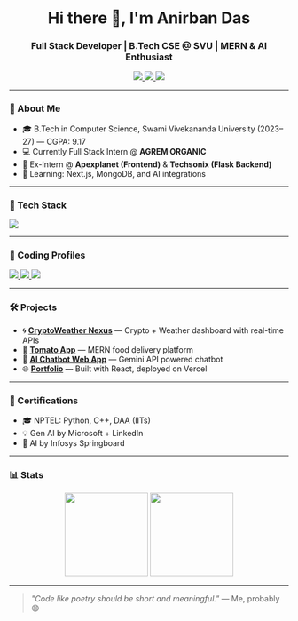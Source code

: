<h1 align="center">Hi there 👋, I'm Anirban Das</h1>
<h3 align="center">Full Stack Developer | B.Tech CSE @ SVU | MERN & AI Enthusiast</h3>

<p align="center">
  <a href="https://www.linkedin.com/in/anirban64237/" target="_blank">
    <img src="https://skillicons.dev/icons?i=linkedin" />
  </a>
  <a href="mailto:anirbandas64237@gmail.com" target="_blank">
    <img src="https://skillicons.dev/icons?i=gmail" />
  </a>
  <a href="https://github.com/Anirban642" target="_blank">
    <img src="https://skillicons.dev/icons?i=github" />
  </a>
<!--   <a href="https://adportfolio-zeta.vercel.app/" target="_blank">
    <img src="https://img.shields.io/badge/Portfolio-grey?style=flat&logo=vercel" />
  </a> -->
</p>

---

### 🚀 About Me
- 🎓 B.Tech in Computer Science, Swami Vivekananda University (2023–27) — CGPA: 9.17
- 💻 Currently Full Stack Intern @ **AGREM ORGANIC**
- 🔧 Ex-Intern @ **Apexplanet (Frontend)** & **Techsonix (Flask Backend)**
- 🌱 Learning: Next.js, MongoDB, and AI integrations

---

### 💼 Tech Stack

<p align="left">
  <img src="https://skillicons.dev/icons?i=html,css,js,react,nextjs,nodejs,tailwind,bootstrap,python,java,c,mongodb,mysql,git,github,vscode,postman" />
</p>

---

### 🧠 Coding Profiles

<p align="left">
  <a href="https://leetcode.com/u/anirbandas64237/" target="_blank">
    <img src="https://img.shields.io/badge/LeetCode-FFA116?style=for-the-badge&logo=leetcode&logoColor=black" />
  </a>
  <a href="https://www.hackerrank.com/profile/anirbandas64237" target="_blank">
    <img src="https://img.shields.io/badge/HackerRank-2EC866?style=for-the-badge&logo=hackerrank&logoColor=white" />
  </a>
  <a href="https://www.codechef.com/users/ad_coder_642" target="_blank">
    <img src="https://img.shields.io/badge/CodeChef-5B4638?style=for-the-badge&logo=codechef&logoColor=white" />
  </a>
</p>


---

### 🛠️ Projects
- 🌀 [**CryptoWeather Nexus**](https://crypto-weather-nexus--beta.vercel.app/) — Crypto + Weather dashboard with real-time APIs
- 🍅 [**Tomato App**](https://tomato-react.vercel.app/) — MERN food delivery platform
- 🤖 [**AI Chatbot Web App**](https://anirban642.github.io/gemini-react/) — Gemini API powered chatbot
- 🌐 [**Portfolio**](https://adportfolio-zeta.vercel.app/) — Built with React, deployed on Vercel

---

### 📜 Certifications
- 🎓 NPTEL: Python, C++, DAA (IITs)
- 💡 Gen AI by Microsoft + LinkedIn
- 🤖 AI by Infosys Springboard

---

### 📊 Stats

<p align="center">
  <img src="https://github-readme-stats.vercel.app/api?username=Anirban642&show_icons=true&theme=tokyonight&hide_border=true" height="150" />
  <img src="https://github-readme-streak-stats.herokuapp.com?user=Anirban642&theme=tokyonight&hide_border=true" height="150"/>
</p>

---

> *"Code like poetry should be short and meaningful."* — Me, probably 😄
